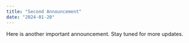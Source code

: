 ```yaml
---
title: "Second Announcement"
date: "2024-01-20"
---
```

Here is another important announcement.
Stay tuned for more updates.
